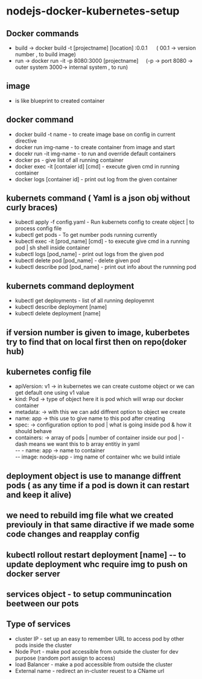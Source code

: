# nodejs-docker-kubernetes-setup


## Docker commands <br>
 - build -> docker build -t [projectname] [location] :0.0.1  &nbsp;&nbsp;&nbsp;&nbsp; ( 00.1 -> version number , to build image)<br> 
 - run   -> docker run -it -p 8080:3000 [projectname]    &nbsp;&nbsp;&nbsp;&nbsp;(-p -> port 8080 -> outer system 3000-> internal system , to run)

## image 
- is like blueprint to created container 

## docker command
- docker build -t name - to create image base on config in current directive 
- docker run img-name - to create container from image and start
- docekr run -it img-name  - to run and override default containers
- docker ps - give list of all running container
- docker exec -it [contaier id] [cmd] - execute given cmd in running container
- docker logs [container id] - print out log from the given container

## kubernets command ( Yaml is a json obj without curly braces)
 - kubectl apply -f config.yaml   - Run kubernets config to create object | to process config file
 - kubectl get pods - To get number pods running currently
 - kubectl exec -it [prod_name] [cmd] - to execute give cmd in a running pod | sh shell inside container
 - kubectl logs [pod_name] - print out logs from the given pod
 - kubectl delete pod [pod_name] - delete given pod
 - kubectl describe pod [pod_name] - print out info about the runnning pod

## kubernets command deployment
 - kubectl get deployments  - list of all running deployemnt 
 - kubectl describe deployment [name]
 - kubectl delete deployment [name] 


## if version number is given to image, kuberbetes try to find that on local first then on repo(doker hub)


## kubernetes config file
 - apiVersion: v1   -> in kubernetes we can create custome object or we can get default one using v1 value <br>
 - kind: Pod        -> type of object here it is pod which will wrap our docker container <br>
 -   metadata:        -> with this we can add diffrent option to object we create  <br>
 -    name: app      -> this use to give name to this pod after creating  <br>
 -    spec:          -> configuration option to pod  | what is going inside pod & how it should behave <br>
 -    containers:    -> array of pods | number of container inside our pod | - dash means we want this to b array entitiy in yaml <br>
 --      - name: app   -> name to container <br>
 --        image: nodejs-app - img name of container whc we build intiale <br>


## deployment object is use to manange diffrent pods ( as any time if a pod is down it can restart and keep it alive) 
 

## we need to rebuild img file what we created previouly in that same diractive if we made some code changes and reapplay config

## kubectl rollout restart deployment [name] -- to update deployment whc require img to push on docker server

## services object - to setup communincation beetween our pots

## Type of services
 - cluster IP - set up an easy to remember URL to access pod by other pods inside the cluster
 - Node Port - make pod accessible from outside the cluster for dev purpose (random port assign to access)
 - load Balancer - make a pod accessible from outside the cluster 
 - External name - redirect an in-cluster reuest to a CName url


 


